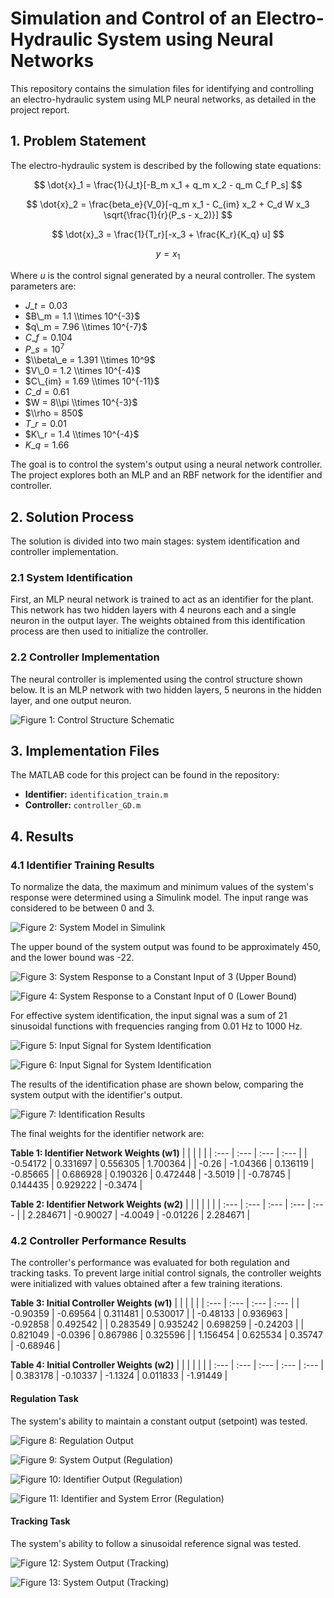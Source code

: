 # Simulation and Control of an Electro-Hydraulic System using Neural Networks

This repository contains the simulation files for identifying and controlling an electro-hydraulic system using MLP neural networks, as detailed in the project report.

## 1. Problem Statement

The electro-hydraulic system is described by the following state equations:

$$
\dot{x}_1 = \frac{1}{J_t}[-B_m x_1 + q_m x_2 - q_m C_f P_s]
$$

$$
\dot{x}_2 = \frac{beta_e}{V_0}[-q_m x_1 - C_{im} x_2 + C_d W x_3 \sqrt{\frac{1}{r}(P_s - x_2)}]
$$

$$
\dot{x}_3 = \frac{1}{T_r}[-x_3 + \frac{K_r}{K_q} u]
$$

$$
y = x_1
$$

Where *u* is the control signal generated by a neural controller. The system parameters are:

* $J\_t = 0.03$
* $B\_m = 1.1 \\times 10^{-3}$
* $q\_m = 7.96 \\times 10^{-7}$
* $C\_f = 0.104$
* $P\_s = 10^7$
* $\\beta\_e = 1.391 \\times 10^9$
* $V\_0 = 1.2 \\times 10^{-4}$
* $C\_{im} = 1.69 \\times 10^{-11}$
* $C\_d = 0.61$
* $W = 8\\pi \\times 10^{-3}$
* $\\rho = 850$
* $T\_r = 0.01$
* $K\_r = 1.4 \\times 10^{-4}$
* $K\_q = 1.66$

The goal is to control the system's output using a neural network controller. The project explores both an MLP and an RBF network for the identifier and controller.

## 2. Solution Process

The solution is divided into two main stages: system identification and controller implementation.

### 2.1 System Identification
First, an MLP neural network is trained to act as an identifier for the plant. This network has two hidden layers with 4 neurons each and a single neuron in the output layer. The weights obtained from this identification process are then used to initialize the controller.

### 2.2 Controller Implementation
The neural controller is implemented using the control structure shown below. It is an MLP network with two hidden layers, 5 neurons in the hidden layer, and one output neuron.

![Figure 1: Control Structure Schematic](./figures/f1.png)

## 3. Implementation Files

The MATLAB code for this project can be found in the repository:

* **Identifier:** `identification_train.m`
* **Controller:** `controller_GD.m`

## 4. Results

### 4.1 Identifier Training Results
To normalize the data, the maximum and minimum values of the system's response were determined using a Simulink model. The input range was considered to be between 0 and 3.

![Figure 2: System Model in Simulink](./figures/f2.png)

The upper bound of the system output was found to be approximately 450, and the lower bound was -22.

![Figure 3: System Response to a Constant Input of 3 (Upper Bound)](./figures/f3.png)

![Figure 4: System Response to a Constant Input of 0 (Lower Bound)](./figures/f4.png)

For effective system identification, the input signal was a sum of 21 sinusoidal functions with frequencies ranging from 0.01 Hz to 1000 Hz.

![Figure 5: Input Signal for System Identification](./figures/f5.png)

![Figure 6: Input Signal for System Identification](./figures/f6.png)

The results of the identification phase are shown below, comparing the system output with the identifier's output.

![Figure 7: Identification Results](./figures/f7.png)

The final weights for the identifier network are:

**Table 1: Identifier Network Weights (w1)**
| | | | |
| :--- | :--- | :--- | :--- |
| -0.54172 | 0.331697 | 0.556305 | 1.700364 |
| -0.26 | -1.04366 | 0.136119 | -0.85665 |
| 0.686928 | 0.190326 | 0.472448 | -3.5019 |
| -0.78745 | 0.144435 | 0.929222 | -0.3474 |

**Table 2: Identifier Network Weights (w2)**
| | | | | |
| :--- | :--- | :--- | :--- | :--- |
| 2.284671 | -0.90027 | -4.0049 | -0.01226 | 2.284671 |

### 4.2 Controller Performance Results
The controller's performance was evaluated for both regulation and tracking tasks. To prevent large initial control signals, the controller weights were initialized with values obtained after a few training iterations.

**Table 3: Initial Controller Weights (w1)**
| | | | |
| :--- | :--- | :--- | :--- |
| -0.90359 | -0.69564 | 0.311481 | 0.530017 |
| -0.48133 | 0.936963 | -0.92858 | 0.492542 |
| 0.283549 | 0.935242 | 0.698259 | -0.24203 |
| 0.821049 | -0.0396 | 0.867986 | 0.325596 |
| 1.156454 | 0.625534 | 0.35747 | -0.68946 |

**Table 4: Initial Controller Weights (w2)**
| | | | | |
| :--- | :--- | :--- | :--- | :--- |
| 0.383178 | -0.10337 | -1.1324 | 0.011833 | -1.91449 |

#### Regulation Task
The system's ability to maintain a constant output (setpoint) was tested.

![Figure 8: Regulation Output](./figures/f8.png)

![Figure 9: System Output (Regulation)](./figures/f9.png)

![Figure 10: Identifier Output (Regulation)](./figures/f10.png)

![Figure 11: Identifier and System Error (Regulation)](./figures/f11.png)

#### Tracking Task
The system's ability to follow a sinusoidal reference signal was tested.

![Figure 12: System Output (Tracking)](./figures/f12.png)

![Figure 13: System Output (Tracking)](./figures/f13.png)
